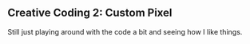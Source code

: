 ## Creative Coding 2: Custom Pixel

Still just playing around with the code a bit and seeing how I like things.

